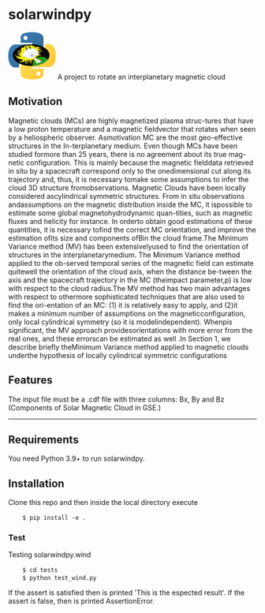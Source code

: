 # solarwindpy
<img src="res/logo_SWx.jpg" width="96" height="96" />
A project to rotate an interplanetary magnetic cloud

## Motivation
Magnetic clouds (MCs) are highly magnetized plasma struc-tures that have a low proton temperature and a magnetic fieldvector that rotates when seen by a heliospheric observer.   Asmotivation MC are the most geo-effective structures in the In-terplanetary medium.  Even though MCs have been studied formore than 25 years, there is no agreement about its true mag-netic configuration.  This is mainly because the magnetic fielddata retrieved in situ by a spacecraft correspond only to the onedimensional cut along its trajectory and, thus, it is necessary tomake some assumptions to infer the cloud 3D structure fromobservations. Magnetic Clouds have been locally considered ascylindrical symmetric structures. From in situ observations andassumptions on the magnetic distribution inside the MC, it ispossible to estimate some global magnetohydrodynamic quan-tities, such as magnetic fluxes and helicity for instance. In orderto obtain good estimations of these quantities, it is necessary tofind the correct MC orientation, and improve the estimation ofits size and components ofBin the cloud frame.The Minimum Variance method (MV) has been extensivelyused to find the orientation of structures in the interplanetarymedium.   The  Minimum  Variance  method  applied  to  the  ob-served temporal series of the magnetic field can estimate quitewell  the  orientation  of  the  cloud  axis,  when  the  distance  be-tween  the  axis  and  the  spacecraft  trajectory  in  the  MC  (theimpact parameter,p) is low with respect to the cloud radius.The MV method has two main advantages with respect to othermore sophisticated techniques that are also used to find the ori-entation  of  an  MC:  (1)  it  is  relatively  easy  to  apply,  and  (2)it makes a minimum number of assumptions on the magneticconfiguration, only local cylindrical symmetry (so it is modelindependent). Whenpis significant, the MV approach providesorientations with more error from the real ones, and these errorscan be estimated as well .In Section 1, we describe briefly theMinimum Variance method applied to magnetic clouds underthe hypothesis of locally cylindrical symmetric configurations



## Features
The input file must be a .cdf file with three columns: Bx, By and Bz (Components of Solar Magnetic Cloud in GSE.)


--------------------------------------------------------------------------------

## Requirements
You need Python 3.9+ to run solarwindpy.

## Installation
Clone this repo and then inside the local directory execute

        $ pip install -e .
        
### Test
Testing solarwindpy.wind

        $ cd tests
        $ python test_wind.py 
        
 If the assert is satisfied then is printed 'This is the espected result'. If the assert is false, then is printed AssertionError.
